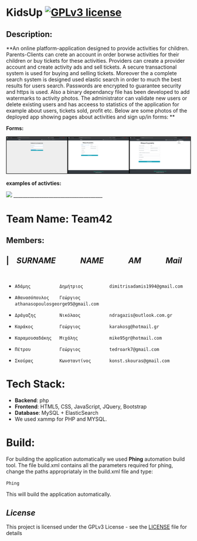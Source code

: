 # KidsUp  [![GPLv3 license](https://img.shields.io/badge/license-GPLv3-blue.svg)](https://github.com/CodePeters/Pacman/blob/master/LICENSE)

## Description:

**An online platform-application designed to provide activities for children. Parents-Clients can crete an account in order borwse activities for their children or buy tickets for these activities. Providers can create a provider account and create activity ads and sell tickets. A secure transactional system is used for buying and selling tickets. Moreover the a complete search system is designed used elastic search in order to much the best results for users search. Passwords are encrypted to guarantee security and https is used. Also a binary dependancy file has been developed to add watermarks to activity photos. The administrator can validate new users or delete existing users and has acceess to statistics of the application for example about users, tickets sold, profit etc. Below are some photos of the deployed app showing pages about activities and sign up/in forms:  **

**Forms:**

<img src="sign.png">

**examples of activties:**

<img src="activity.png">
______________________________________

# Team Name: Team42 

## Members:


| &ensp; _**SURNAME**_ &ensp; &ensp; &ensp; &ensp; _**NAME**_ &ensp; &ensp; &ensp; &ensp; _**ΑΜ**_ &ensp; &ensp; &ensp; &ensp; _**Mail**_   
-

<br/>

*  `Αδάμης           Δημήτριος          dimitrisadamis1994@gmail.com`

*  `Αθανασόπουλος    Γεώργιος           athanasopoulosgeorge95@gmail.com`

*  `Δράγαζης         Νικόλαος           ndragazis@outlook.com.gr`

*  `Καράκος          Γεώργιος           karakosg@hotmail.gr`

*  `Καραμουσαδάκης   Μιχάλης            mike95gr@hotmail.com`

*  `Πέτρου           Γεώργιος           tedroark7@gmail.com`
            			   												      
*  `Σκούρας          Κωνσταντίνος       konst.skouras@gmail.com`



# Tech Stack:

* **Backend**: php
* **Frontend**: HTML5, CSS, JavaScript, JQuery, Bootstrap
* **Database**: MySQL + ElasticSearch
* We used xammp for PHP and MYSQL.

# Build:

For building the application automatically we used **Phing** automation build tool. The file build.xml contains all the parameters required for phing, change the paths appropriataly in the build.xml file and type:

`Phing`

This will build the application automatically.




## _License_

This project is licensed under the GPLv3 License - see the [LICENSE](LICENSE) file for details